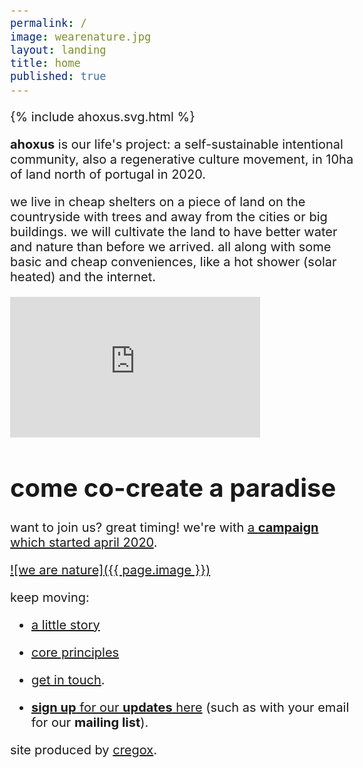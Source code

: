 ```yaml
---
permalink: /
image: wearenature.jpg
layout: landing
title: home
published: true
---
```


{% include ahoxus.svg.html %}

**ahoxus** is our life's project: a self-sustainable intentional community, also a regenerative culture movement, in 10ha of land north of portugal in 2020.

we live in cheap shelters on a piece of land on the countryside with trees and away from the cities or big buildings. we will cultivate the land to have better water and nature than before we arrived. all along with some basic and cheap conveniences, like a hot shower (solar heated) and the internet.

<iframe width="400" height="225" src="https://www.youtube.com/embed/H3dYs97krpc" frameborder="0" allow="accelerometer; autoplay; encrypted-media; gyroscope; picture-in-picture" allowfullscreen></iframe>

# come co-create a paradise

want to join us? great timing! we're with [a **campaign** which started april 2020](/paradise).

[![we are nature]({{ page.image }})](/paradise)

keep moving:

- [a little story](/story)

- [core principles](/core)

- [get in touch](/contact).

- [**sign up** for our **updates** here](/updates) (such as with your email for our **mailing list**).

site produced by [cregox](https://cregox.net/ahoxus).

<style>
body {max-width: 550px; margin: 0 auto; font-size: 15pt;}
</style>
